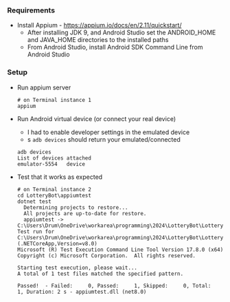 ### Requirements

* Install Appium - https://appium.io/docs/en/2.11/quickstart/
    * After installing JDK 9, and Android Studio set the ANDROID_HOME and JAVA_HOME directories to the installed paths
    * From Android Studio, install Android SDK Command Line from Android Studio

### Setup

* Run appium server

    ```
    # on Terminal instance 1
    appium
    ```

* Run Android virtual device (or connect your real device)
    * I had to enable developer settings in the emulated device
    *  s `adb devices` should return your emulated/connected

    ```
    adb devices
    List of devices attached
    emulator-5554   device
    ```

* Test that it works as expected

    ```
    # on Terminal instance 2
    cd LotteryBot\appiumtest
    dotnet test
      Determining projects to restore...
      All projects are up-to-date for restore.
      appiumtest -> C:\Users\Drum\OneDrive\workarea\programming\2024\LotteryBot\LotteryBot\appiumtest\bin\Debug\net8.0\appiumtest.dll
    Test run for C:\Users\Drum\OneDrive\workarea\programming\2024\LotteryBot\LotteryBot\appiumtest\bin\Debug\net8.0\appiumtest.dll (.NETCoreApp,Version=v8.0)
    Microsoft (R) Test Execution Command Line Tool Version 17.8.0 (x64)
    Copyright (c) Microsoft Corporation.  All rights reserved.

    Starting test execution, please wait...
    A total of 1 test files matched the specified pattern.

    Passed!  - Failed:     0, Passed:     1, Skipped:     0, Total:     1, Duration: 2 s - appiumtest.dll (net8.0)
    ```
